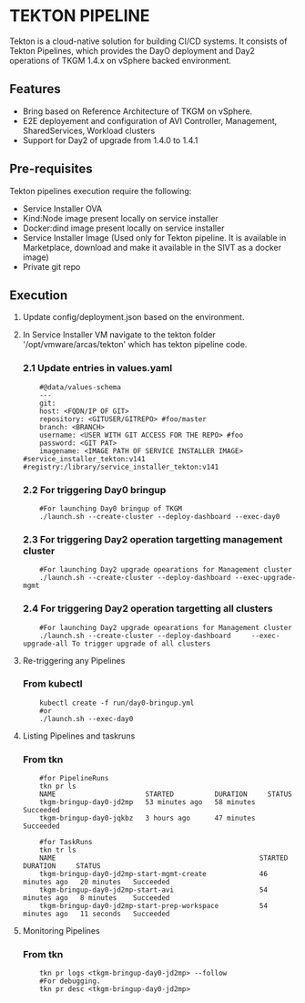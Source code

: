 # TEKTON PIPELINE 

Tekton is a cloud-native solution for building CI/CD systems. It consists of Tekton Pipelines, which provides the DayO deployment and Day2 operations of TKGM 1.4.x on vSphere backed environment. 

## Features

- Bring based on Reference Architecture of TKGM on vSphere.
- E2E deployement and configuration of AVI Controller, Management, SharedServices, Workload clusters 
- Support for Day2 of upgrade from 1.4.0 to 1.4.1


## Pre-requisites

Tekton pipelines execution require the following: 

- Service Installer OVA
- Kind:Node image present locally on service installer
- Docker:dind image present locally on service installer
- Service Installer Image (Used only for Tekton pipeline. It is available in Marketplace, download and make it available in the SIVT as a docker image)
- Private git repo

## Execution

1. Update config/deployment.json based on the environment. 
2. In Service Installer VM navigate to the tekton folder '/opt/vmware/arcas/tekton' which has tekton pipeline code.

    ### 2.1 Update entries in values.yaml
    ```cat values.yaml
        #@data/values-schema
        ---
        git:
        host: <FQDN/IP OF GIT>
        repository: <GITUSER/GITREPO> #foo/master
        branch: <BRANCH>
        username: <USER WITH GIT ACCESS FOR THE REPO> #foo
        password: <GIT PAT>
        imagename: <IMAGE PATH OF SERVICE INSTALLER IMAGE> #service_installer_tekton:v141 #registry:/library/service_installer_tekton:v141
    ```
    ### 2.2 For triggering Day0 bringup
    ``` 
        #For launching Day0 bringup of TKGM
        ./launch.sh --create-cluster --deploy-dashboard --exec-day0
    ```
    ### 2.3 For triggering Day2 operation targetting management cluster
    ``` 
        #For launching Day2 upgrade opearations for Management cluster
        ./launch.sh --create-cluster --deploy-dashboard --exec-upgrade-mgmt
    ```
    ### 2.4 For triggering Day2 operation targetting all clusters
    ``` 
        #For launching Day2 upgrade opearations for Management cluster
        ./launch.sh --create-cluster --deploy-dashboard     --exec-upgrade-all To trigger upgrade of all clusters

    ```
3. Re-triggering any Pipelines
    ### From kubectl
    ``` 
        kubectl create -f run/day0-bringup.yml        
        #or 
        ./launch.sh --exec-day0
    ```
5. Listing Pipelines and taskruns
    ### From tkn
    ``` 
        #for PipelineRuns
        tkn pr ls
        NAME                      STARTED          DURATION     STATUS
        tkgm-bringup-day0-jd2mp   53 minutes ago   58 minutes   Succeeded
        tkgm-bringup-day0-jqkbz   3 hours ago      47 minutes   Succeeded      

        #for TaskRuns
        tkn tr ls
        NAME                                                  STARTED          DURATION     STATUS        
        tkgm-bringup-day0-jd2mp-start-mgmt-create             46 minutes ago   20 minutes   Succeeded
        tkgm-bringup-day0-jd2mp-start-avi                     54 minutes ago   8 minutes    Succeeded
        tkgm-bringup-day0-jd2mp-start-prep-workspace          54 minutes ago   11 seconds   Succeeded

    ```
4. Monitoring Pipelines
    ### From tkn
    ``` 
        tkn pr logs <tkgm-bringup-day0-jd2mp> --follow
        #For debugging. 
        tkn pr desc <tkgm-bringup-day0-jd2mp>
    ```
